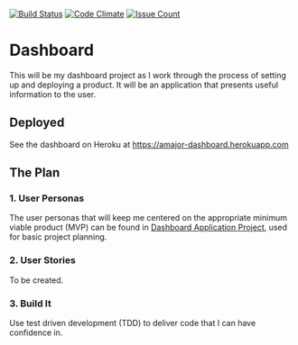 [![Build Status](https://travis-ci.org/amajor/dashboard.svg?branch=master)](https://travis-ci.org/amajor/dashboard)
[![Code Climate](https://codeclimate.com/github/amajor/dashboard/badges/gpa.svg)](https://codeclimate.com/github/amajor/dashboard)
[![Issue Count](https://codeclimate.com/github/amajor/dashboard/badges/issue_count.svg)](https://codeclimate.com/github/amajor/dashboard)

# Dashboard

This will be my dashboard project as I work through the process of setting up and deploying a product. It will be an application that presents useful information to the user.

## Deployed

See the dashboard on Heroku at https://amajor-dashboard.herokuapp.com

## The Plan

### 1. User Personas

The user personas that will keep me centered on the appropriate minimum viable product (MVP) can be found in [Dashboard Application Project](https://github.com/amajor/dashboard/projects/1), used for basic project planning.

### 2. User Stories

To be created.

### 3. Build It

Use test driven development (TDD) to deliver code that I can have confidence in.
